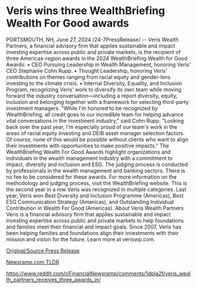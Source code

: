 # Veris wins three WealthBriefing Wealth For Good awards

PORTSMOUTH, NH, June 27, 2024 /24-7PressRelease/ -- Veris Wealth Partners, a financial advisory firm that applies sustainable and impact investing expertise across public and private markets, is the recipient of three Americas-region awards in the 2024 WealthBriefing Wealth for Good Awards:  •	CEO Pursuing Leadership in Wealth Management, honoring Veris' CEO Stephanie Cohn Rupp. •	Thought Leadership, honoring Veris' contributions on themes ranging from racial equity and gender-lens investing to the climate crisis. •	Internal Diversity, Equality, and Inclusion Program, recognizing Veris' work to diversify its own team while moving forward the industry conversation—including a report diversity, equity, inclusion and belonging together with a framework for selecting third-party investment managers.   "While I'm honored to be recognized by WealthBriefing, all credit goes to our incredible team for helping advance vital conversations in the investment industry," said Cohn Rupp. "Looking back over the past year, I'm especially proud of our team's work in the areas of racial equity investing and DEIB asset manager selection factors. Of course, none of this would be possible without clients who want to align their investments with opportunities to make positive impacts."  The WealthBriefing Wealth For Good Awards highlight organizations and individuals in the wealth management industry with a commitment to impact, diversity and inclusion and ESG. The judging process is conducted by professionals in the wealth management and banking sectors. There is no fee to be considered for these awards. For more information on the methodology and judging process, visit the WealthBriefing website.  This is the second year in a row Veris was recognized in multiple categories. Last year, Veris won Best Diversity and Inclusion Programme (Americas), Best ESG Communication Strategy (Americas), and Outstanding Individual Contribution in Wealth For Good (Americas).  About Veris Wealth Partners  Veris is a financial advisory firm that applies sustainable and impact investing expertise across public and private markets to help foundations and families meet their financial and impact goals. Since 2007, Veris has been helping families and foundations align their investments with their mission and vision for the future. Learn more at veriswp.com. 

[Original/Source Press Release](https://www.24-7pressrelease.com/press-release/512062/veris-wins-three-wealthbriefing-wealth-for-good-awards)
                    

[Newsramp.com TLDR](None) 

https://www.reddit.com/r/FinancialNewsramp/comments/1dpla2f/veris_wealth_partners_receives_three_awards_in/
